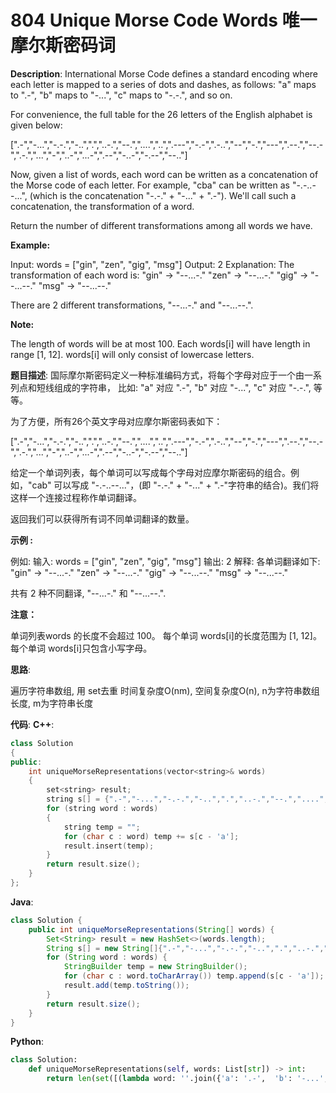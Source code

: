 # 804 Unique Morse Code Words 唯一摩尔斯密码词

__Description__:
International Morse Code defines a standard encoding where each letter is mapped to a series of dots and dashes, as follows: "a" maps to ".-", "b" maps to "-...", "c" maps to "-.-.", and so on.

For convenience, the full table for the 26 letters of the English alphabet is given below:

[".-","-...","-.-.","-..",".","..-.","--.","....","..",".---","-.-",".-..","--","-.","---",".--.","--.-",".-.","...","-","..-","...-",".--","-..-","-.--","--.."]

Now, given a list of words, each word can be written as a concatenation of the Morse code of each letter. For example, "cba" can be written as "-.-..--...", (which is the concatenation "-.-." + "-..." + ".-"). We'll call such a concatenation, the transformation of a word.

Return the number of different transformations among all words we have.

__Example:__

Input: words = ["gin", "zen", "gig", "msg"]
Output: 2
Explanation:
The transformation of each word is:
"gin" -> "--...-."
"zen" -> "--...-."
"gig" -> "--...--."
"msg" -> "--...--."

There are 2 different transformations, "--...-." and "--...--.".

__Note:__

The length of words will be at most 100.
Each words[i] will have length in range [1, 12].
words[i] will only consist of lowercase letters.

__题目描述__:
国际摩尔斯密码定义一种标准编码方式，将每个字母对应于一个由一系列点和短线组成的字符串， 比如: "a" 对应 ".-", "b" 对应 "-...", "c" 对应 "-.-.", 等等。

为了方便，所有26个英文字母对应摩尔斯密码表如下：

[".-","-...","-.-.","-..",".","..-.","--.","....","..",".---","-.-",".-..","--","-.","---",".--.","--.-",".-.","...","-","..-","...-",".--","-..-","-.--","--.."]

给定一个单词列表，每个单词可以写成每个字母对应摩尔斯密码的组合。例如，"cab" 可以写成 "-.-..--..."，(即 "-.-." + "-..." + ".-"字符串的结合)。我们将这样一个连接过程称作单词翻译。

返回我们可以获得所有词不同单词翻译的数量。

__示例 :__

例如:
输入: words = ["gin", "zen", "gig", "msg"]
输出: 2
解释:
各单词翻译如下:
"gin" -> "--...-."
"zen" -> "--...-."
"gig" -> "--...--."
"msg" -> "--...--."

共有 2 种不同翻译, "--...-." 和 "--...--.".

__注意：__

单词列表words 的长度不会超过 100。
每个单词 words[i]的长度范围为 [1, 12]。
每个单词 words[i]只包含小写字母。

__思路__:

遍历字符串数组, 用 set去重
时间复杂度O(nm), 空间复杂度O(n), n为字符串数组长度, m为字符串长度

__代码__:
__C++__:

```C++
class Solution 
{
public:
    int uniqueMorseRepresentations(vector<string>& words) 
    {
        set<string> result;
        string s[] = {".-","-...","-.-.","-..",".","..-.","--.","....","..",".---","-.-",".-..","--","-.","---",".--.","--.-",".-.","...","-","..-","...-",".--","-..-","-.--","--.."};
        for (string word : words) 
        {
            string temp = "";
            for (char c : word) temp += s[c - 'a'];
            result.insert(temp);
        }
        return result.size();
    }
};
```

__Java__:

```Java
class Solution {
    public int uniqueMorseRepresentations(String[] words) {
        Set<String> result = new HashSet<>(words.length);
        String s[] = new String[]{".-","-...","-.-.","-..",".","..-.","--.","....","..",".---","-.-",".-..","--","-.","---",".--.","--.-",".-.","...","-","..-","...-",".--","-..-","-.--","--.."};
        for (String word : words) {
            StringBuilder temp = new StringBuilder();
            for (char c : word.toCharArray()) temp.append(s[c - 'a']);
            result.add(temp.toString());
        }
        return result.size();
    }
}
```

__Python__:

```Python
class Solution:
    def uniqueMorseRepresentations(self, words: List[str]) -> int:
        return len(set([(lambda word: ''.join({'a': '.-',  'b': '-...',  'c': '-.-.',  'd': '-..',  'e': '.',  'f': '..-.',  'g': '--.',  'h': '....',  'i': '..',  'j': '.---',  'k': '-.-',  'l': '.-..',  'm': '--',  'n': '-.', 'o': '---',  'p': '.--.',  'q': '--.-',  'r': '.-.',  's': '...',  't': '-', 'u': '..-',  'v': '...-',  'w': '.--',  'x': '-..-',  'y': '-.--',  'z': '--..'}[c] for c in word))(word) for word in words]))
```
